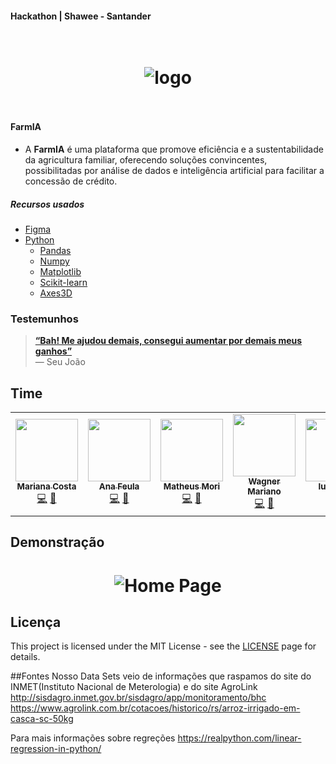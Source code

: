 #### Hackathon | Shawee   - Santander



<h1 align="center">
<br />
  <img src="https://i.imgur.com/glg88Tw.png" alt="logo" border="0">
<br />
<br />

</h1>

#### FarmIA


- A **FarmIA**  é uma plataforma 
que promove eficiência e a sustentabilidade da agricultura familiar, oferecendo soluções convincentes, possibilitadas por análise de dados e inteligência artificial para facilitar a concessão de crédito.




##### Recursos usados
- [Figma](https://www.figma.com/)
- [Python](https://www.python.org/)
    - [Pandas](https://pandas.pydata.org/)
    - [Numpy](https://numpy.org/)
    - [Matplotlib](https://matplotlib.org/)
    - [Scikit-learn](https://scikit-learn.org/stable/)
    - [Axes3D](https://matplotlib.org/mpl_toolkits/mplot3d/tutorial.html)

### Testemunhos

> [**“Bah! Me ajudou demais, consegui aumentar por demais meus ganhos”**](https://www.producthunt.com/tech/hackathon-starter#comment-224732)<br>
> — Seu João



## Time

<table>
  <tr>
    <td align="center"><a href="https://mrncstt.github.io/posts/"><img src="https://i.imgur.com/UMWYzzG.jpg" width="100px;" alt=""/><br /><sub><b>Mariana Costa</b></sub></a><br /><a href="marianacosta.data@gmail.com" title="Site">💻</a> <a href="https://mrncstt.github.io/" title="Email">📧</a> </td>
    <td align="center"><a href="https://www.linkedin.com/in/ana-daniele-feula-842219140/"><img src="https://i.imgur.com/Ecu6m0w.jpg" width="100px;" alt=""/><br /><sub><b> Ana Feula</b></sub></a><br /><a href="ananidesigner@gmail.com" title="Site">💻</a> <a href="https://www.linkedin.com/in/ana-daniele-feula-842219140/" title="Email">📧</a> </td>
    <td align="center"><a href="https://github.com/017mori"><img src="https://i.imgur.com/deKXIaJ.jpg" width="100px;" alt=""/><br /><sub><b> Matheus Mori</b></sub></a><br /><a href="https://github.com/017mori" title="Site">💻</a> <a href="https://github.com/017mori" title="Email">📧</a> </td>
     <td align="center"><a href="https://www.linkedin.com/in/wagner-mariano-msc-17a9bb56/"><img src="https://i.imgur.com/Nz1O55U.jpg" width="100px;" alt=""/><br /><sub><b> Wagner Mariano</b></sub></a><br /><a href="https://www.linkedin.com/in/wagner-mariano-msc-17a9bb56/" title="Site">💻</a> <a href="https://www.linkedin.com/in/wagner-mariano-msc-17a9bb56/" title="Email">📧</a> </td>
     <td align="center"><a href="https://github.com/iulihardt/"><img src="https://i.imgur.com/KNytPG4.png" width="100px;" alt=""/><br /><sub><b> Iuli Hardt</b></sub></a><br /><a href="https://www.linkedin.com/in/iuli-hardt-634190119/" title="Site">💻</a> <a href="https://www.linkedin.com/in/iuli-hardt-634190119/" title="Email">📧</a> </td>
    

</table>





## Demonstração

<h1 align="center">
  <img src="https://i.imgur.com/lWyH1vO.png" alt="Home Page" border="0">
</h1>



## Licença

This project is licensed under the MIT License - see the [LICENSE](https://opensource.org/licenses/MIT) page for details.

##Fontes
Nosso Data Sets veio de informações que raspamos do site do INMET(Instituto Nacional de Meterologia) e do site AgroLink
http://sisdagro.inmet.gov.br/sisdagro/app/monitoramento/bhc
https://www.agrolink.com.br/cotacoes/historico/rs/arroz-irrigado-em-casca-sc-50kg

Para mais informações sobre regreções 
https://realpython.com/linear-regression-in-python/
